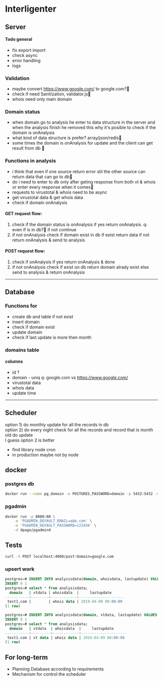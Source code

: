 # Interligenter

## Server

#### Todo general

-   fix export import
-   check async
-   error handling
-   logs

### Validation

-   maybe convert https://www.google.com/ to google.com?🤔
-   check if need Sanitization, validator.js🤔
-   whois need only main domain

### Domain status

-   when domain go to analysis he enter to data structure in the server and when the analysis finish he removed this why it's posible to check if the domain is onAnalysis
-   what kind of data structure is prefer? array/json/redis🤔
-   some times the domain is onAnalysis for update and the client can get result from db 🤔

### Functions in analysis

-   i think that even if one source return error stil the other source can return data that can go to db🤔
-   do i need to enter to db only after geting response from both vt & whois or enter every response when it comes🤔
-   requests to virustotal & whois need to be async
-   get virustotal data & get whois data
-   check if domain onAnalysis

#### GET request flow:

1. check if the domain status is onAnalysis if yes return onAnalysis. q: even if is in db?🤔 if not continue
2. if not onAnalysis check if domain exist in db if exist return data if not return onAnalysis & send to analysis

#### POST request flow:

1. check if onAnalysis if yes return onAnalysis & done
2. if not onAnalysis check if exist on db return domain alrady exist else send to analysis & return onAnalysis

---

## Database

### Functions for

-   create db and table if not exist
-   insert domain
-   check if domain exist
-   update domain
-   check if last update is more then month

### domains table

#### columns

-   id ?
-   domain - uniq q: google.com vs https://www.google.com/
-   virustotal data
-   whois data
-   update time

---

## Scheduler

option 1) do monthly update for all the records in db \
option 2) do every night check for all the records and record that is month old do update \
I guess option 2 is better

-   find library node cron
-   in production maybe not by node

## docker

### postgres db

```bash
docker run --name pg_domain -e POSTGRES_PASSWORD=domain -p 5432:5432 -d postgres
```

### pgadmin

```bash
docker run -p 8080:80 \
    -e 'PGADMIN_DEFAULT_EMAIL=a@a.com' \
    -e 'PGADMIN_DEFAULT_PASSWORD=123456' \
    -d dpage/pgadmin4

```

## Tests

```bash
curl -X POST localhost:4000/post?domain=google.com
```

### upsert work

```sql
postgres=# INSERT INTO analysisdata(domain, whoisdata, lastupdate) VALUES('test1.com', 'whois data', '2019/04/09') ON CONFLICT (domain) DO UPDATE SET whoisdata = 'whois data', lastupdate = '2019/04/09';
INSERT 0 1
postgres=# select * from analysisdata;
  domain   | vtdata | whoisdata  |     lastupdate
-----------+--------+------------+---------------------
 test1.com |        | whois data | 2019-04-09 00:00:00
(1 row)

postgres=# INSERT INTO analysisdata(domain, vtdata, lastupdate) VALUES('test1.com', 'vt data', '2019/04/09') ON CONFLICT (domain) DO UPDATE SET vtdata = 'vt data', lastupdate = '2019/04/09';
INSERT 0 1
postgres=# select * from analysisdata;
  domain   | vtdata  | whoisdata  |     lastupdate
-----------+---------+------------+---------------------
 test1.com | vt data | whois data | 2019-04-09 00:00:00
(1 row)
```

## For long-term

-   Planning Database according to requirements
-   Mechanism for control the scheduler